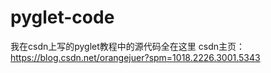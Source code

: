 # pyglet-code
我在csdn上写的pyglet教程中的源代码全在这里
csdn主页：https://blog.csdn.net/orangejuer?spm=1018.2226.3001.5343
